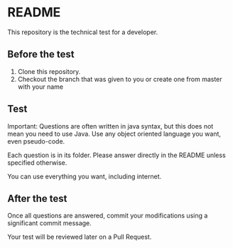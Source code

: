 # README #

This repository is the technical test for a developer. 


## Before the test

1. Clone this repository.
2. Checkout the branch that was given to you or create one from master with your name


## Test
Important: Questions are often written in java syntax, but this does not mean you need to use Java. Use any object oriented language you want, even pseudo-code.

Each question is in its folder. Please answer directly in the README unless specified otherwise. 

You can use everything you want, including internet. 

## After the test

Once all questions are answered, commit your modifications using a significant commit message.

Your test will be reviewed later on a Pull Request.

